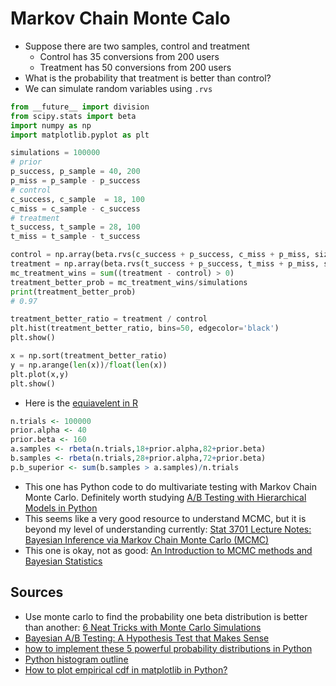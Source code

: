 # Markov Chain Monte Calo 

* Suppose there are two samples, control and treatment
  * Control has 35 conversions from 200 users
  * Treatment has 50 conversions from 200 users
* What is the probability that treatment is better than control?
* We can simulate random variables using `.rvs`

```python
from __future__ import division
from scipy.stats import beta
import numpy as np
import matplotlib.pyplot as plt

simulations = 100000
# prior
p_success, p_sample = 40, 200
p_miss = p_sample - p_success
# control
c_success, c_sample  = 18, 100
c_miss = c_sample - c_success
# treatment
t_success, t_sample = 28, 100
t_miss = t_sample - t_success

control = np.array(beta.rvs(c_success + p_success, c_miss + p_miss, size=simulations))
treatment = np.array(beta.rvs(t_success + p_success, t_miss + p_miss, size=simulations))
mc_treatment_wins = sum((treatment - control) > 0)
treatment_better_prob = mc_treatment_wins/simulations
print(treatment_better_prob)
# 0.97

treatment_better_ratio = treatment / control
plt.hist(treatment_better_ratio, bins=50, edgecolor='black')
plt.show()

x = np.sort(treatment_better_ratio)
y = np.arange(len(x))/float(len(x))
plt.plot(x,y)
plt.show()
```

* Here is the [equiavelent in R](https://www.countbayesie.com/blog/2015/4/25/bayesian-ab-testing)

```r
n.trials <- 100000
prior.alpha <- 40
prior.beta <- 160
a.samples <- rbeta(n.trials,18+prior.alpha,82+prior.beta)
b.samples <- rbeta(n.trials,28+prior.alpha,72+prior.beta)
p.b_superior <- sum(b.samples > a.samples)/n.trials
```

* This one has Python code to do multivariate testing with Markov Chain Monte Carlo. Definitely worth studying [A/B Testing with Hierarchical Models in Python](https://blog.dominodatalab.com/ab-testing-with-hierarchical-models-in-python/)
* This seems like a very good resource to understand MCMC, but it is beyond my level of understanding currently:  [Stat 3701 Lecture Notes: Bayesian Inference via Markov Chain Monte Carlo (MCMC)](http://www.stat.umn.edu/geyer/3701/notes/mcmc-bayes.html)
* This one is okay, not as good: [An Introduction to MCMC
methods and Bayesian Statistics](https://www.ukdataservice.ac.uk/media/307220/presentation4.pdf)

## Sources

* Use monte carlo to find the probability one beta distribution is better than another: [6 Neat Tricks with Monte Carlo Simulations](https://www.countbayesie.com/blog/2015/3/3/6-amazing-trick-with-monte-carlo-simulations)
* [Bayesian A/B Testing: A Hypothesis Test that Makes Sense](https://www.countbayesie.com/blog/2015/4/25/bayesian-ab-testing)
* [how to implement these 5 powerful probability distributions in Python](https://bigdata-madesimple.com/how-to-implement-these-5-powerful-probability-distributions-in-python/)
* [Python histogram outline](https://stackoverflow.com/questions/42741687/python-histogram-outline)
* [How to plot empirical cdf in matplotlib in Python?](https://stackoverflow.com/questions/3209362/how-to-plot-empirical-cdf-in-matplotlib-in-python)